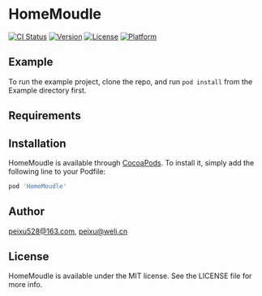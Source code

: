 # HomeMoudle

[![CI Status](https://img.shields.io/travis/peixu528@163.com/HomeMoudle.svg?style=flat)](https://travis-ci.org/peixu528@163.com/HomeMoudle)
[![Version](https://img.shields.io/cocoapods/v/HomeMoudle.svg?style=flat)](https://cocoapods.org/pods/HomeMoudle)
[![License](https://img.shields.io/cocoapods/l/HomeMoudle.svg?style=flat)](https://cocoapods.org/pods/HomeMoudle)
[![Platform](https://img.shields.io/cocoapods/p/HomeMoudle.svg?style=flat)](https://cocoapods.org/pods/HomeMoudle)

## Example

To run the example project, clone the repo, and run `pod install` from the Example directory first.

## Requirements

## Installation

HomeMoudle is available through [CocoaPods](https://cocoapods.org). To install
it, simply add the following line to your Podfile:

```ruby
pod 'HomeMoudle'
```

## Author

peixu528@163.com, peixu@weli.cn

## License

HomeMoudle is available under the MIT license. See the LICENSE file for more info.
